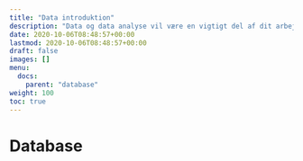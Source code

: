 ```yaml
---
title: "Data introduktion"
description: "Data og data analyse vil være en vigtigt del af dit arbejde"
date: 2020-10-06T08:48:57+00:00
lastmod: 2020-10-06T08:48:57+00:00
draft: false
images: []
menu:
  docs:
    parent: "database"
weight: 100
toc: true
---
```


# Database
